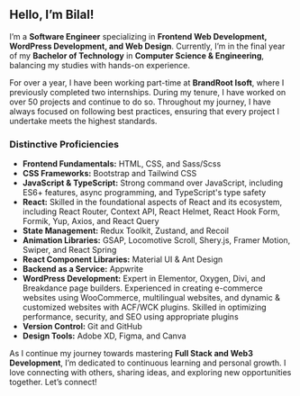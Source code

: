 ## Hello, I’m Bilal!

I’m a **Software Engineer** specializing in **Frontend Web Development, WordPress Development, and Web Design**. Currently, I’m in the final year of my **Bachelor of Technology** in **Computer Science & Engineering**, balancing my studies with hands-on experience.

For over a year, I have been working part-time at **BrandRoot Isoft**, where I previously completed two internships. During my tenure, I have worked on over 50 projects and continue to do so. Throughout my journey, I have always focused on following best practices, ensuring that every project I undertake meets the highest standards.

### Distinctive Proficiencies

- **Frontend Fundamentals:** HTML, CSS, and Sass/Scss
- **CSS Frameworks:** Bootstrap and Tailwind CSS
- **JavaScript & TypeScript:** Strong command over JavaScript, including ES6+ features, async programming, and TypeScript's type safety
- **React:** Skilled in the foundational aspects of React and its ecosystem, including React Router, Context API, React Helmet, React Hook Form, Formik, Yup, Axios, and React Query
- **State Management:** Redux Toolkit, Zustand, and Recoil
- **Animation Libraries:** GSAP, Locomotive Scroll, Shery.js, Framer Motion, Swiper, and React Spring
- **React Component Libraries:** Material UI & Ant Design
- **Backend as a Service:** Appwrite
- **WordPress Development:** Expert in Elementor, Oxygen, Divi, and Breakdance page builders. Experienced in creating e-commerce websites using WooCommerce, multilingual websites, and dynamic & customized websites with ACF/WCK plugins. Skilled in optimizing performance, security, and SEO using appropriate plugins
- **Version Control:** Git and GitHub
- **Design Tools:** Adobe XD, Figma, and Canva

As I continue my journey towards mastering **Full Stack and Web3 Development**, I’m dedicated to continuous learning and personal growth. I love connecting with others, sharing ideas, and exploring new opportunities together. Let’s connect!

